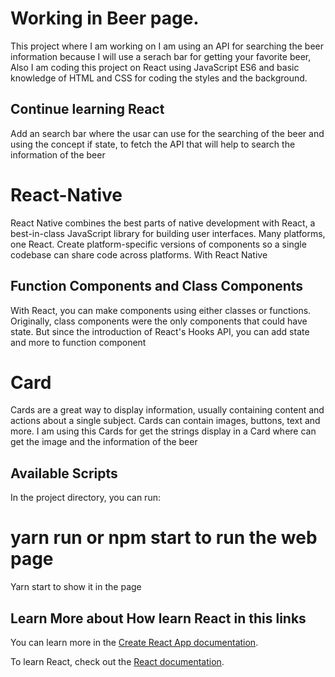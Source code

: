 # Working in Beer page.
This project where I am working on I am using an API for searching the beer information because I will use a serach bar for getting your favorite beer, Also I am coding this project on React using JavaScript ES6 and basic knowledge of HTML and CSS for coding the styles and the background.

## Continue learning React 
Add an search bar where the usar can use for the searching of the beer and using the concept if state, to fetch the API that will help to search the information of the beer

# React-Native
React Native combines the best parts of native development with React, a best-in-class JavaScript library for building user interfaces.
Many platforms, one React. Create platform-specific versions of components so a single codebase can share code across platforms. With React Native

## Function Components and Class Components
With React, you can make components using either classes or functions. Originally, class components were the only components that could have state. But since the introduction of React's Hooks API, you can add state and more to function component

# Card

Cards are a great way to display information, usually containing content and actions about a single subject. Cards can contain images, buttons, text and more.
I am using this Cards for get the strings display in a Card where can get the image and the information of the beer

## Available Scripts

In the project directory, you can run:

# yarn run or npm start to run the web page 
Yarn start to show it in the page


## Learn More about How learn React in this links

You can learn more in the [Create React App documentation](https://facebook.github.io/create-react-app/docs/getting-started).

To learn React, check out the [React documentation](https://reactjs.org/).




